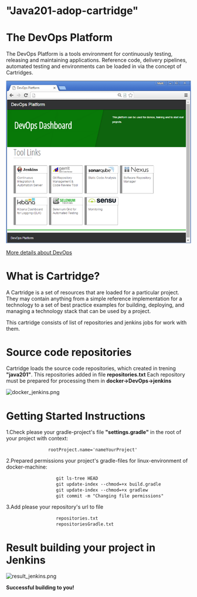      
"Java201-adop-cartridge"
========================


The DevOps Platform
===================
The DevOps Platform is a tools environment for continuously testing, 
releasing and maintaining applications. 
Reference code, delivery pipelines, automated testing and environments 
can be loaded in via the concept of Cartridges.

![home.png](https://raw.githubusercontent.com/accenture/adop-docker-compose/master/img/home.png)

[More details about DevOps](https://github.com/Accenture/adop-docker-compose)

**What is Cartridge?**
=======================

A Cartridge is a set of resources that are loaded for a particular project. 
They may contain anything from a simple reference implementation 
for a technology to a set of best practice examples for building, 
deploying, and managing a technology stack that can be used by a project.

This cartridge consists of list of repositories and jenkins jobs for work with them.

**Source code repositories**
============================

  Cartridge loads the source code repositories, which created in trening **"java201"**.
  This repositories added in file **repositories.txt**
  Each repository must be prepared for processing them in 
              **docker->DevOps->jenkins**

![docker_jenkins.png](https://innersource.accenture.com/java201/java201-adop-cartidge/raw/90dc741b7a16b99da9e411b4408e6f8dbafacb61:docker_Jenkins.png)
 
 
**Getting Started Instructions**
=================================
  1.Check please your gradle-project's file **"settings.gradle"** 
  in the root of your project with context:
  
                    rootProject.name='nameYourProject'
 
  2.Prepared permissions your project's gradle-files for linux-environment 
  of docker-machine:
                       
                       git ls-tree HEAD
                       git update-index --chmod=+x build.gradle
                       git update-index --chmod=+x gradlew
                       git commit -m "Changing file permissions"
  
  3.Add please your repository's url to file
                       
                       repositories.txt 
                       repositoriesGradle.txt
                       
                          
**Result building your project in Jenkins**
==========================================
  
![result_jenkins.png](https://innersource.accenture.com/java201/java201-adop-cartidge/raw/06812936df820a306a6a3cb93474c3c8a0011604:result_jenkins.png) 
  
  
  **Successful building to you!**
  
  
  
  
  
  
  
  
  
  
  
      